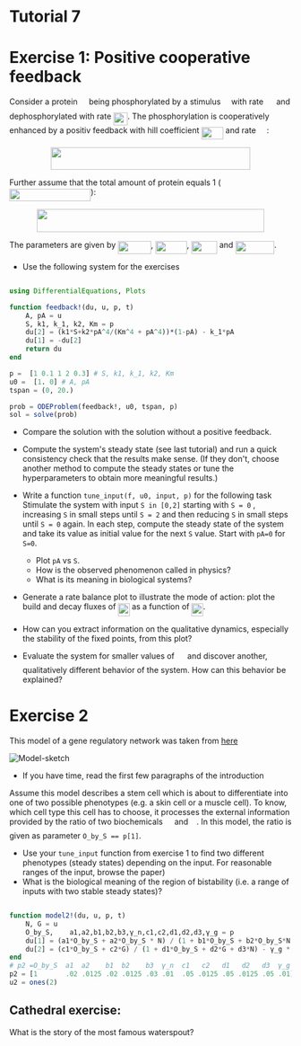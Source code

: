 # Tutorial 7

# Exercise 1: Positive cooperative feedback

Consider a protein <img src="/Exercises/tex/53d147e7f3fe6e47ee05b88b166bd3f6.svg?invert_in_darkmode&sanitize=true" align=middle width=12.32879834999999pt height=22.465723500000017pt/> being phosphorylated by a stimulus <img src="/Exercises/tex/e257acd1ccbe7fcb654708f1a866bfe9.svg?invert_in_darkmode&sanitize=true" align=middle width=11.027402099999989pt height=22.465723500000017pt/> with rate <img src="/Exercises/tex/aa90653a26bc63b138fb304972d81589.svg?invert_in_darkmode&sanitize=true" align=middle width=15.11042279999999pt height=22.831056599999986pt/> and dephosphorylated with rate <img src="/Exercises/tex/125a6d66340868dbdadbf666c1cc8013.svg?invert_in_darkmode&sanitize=true" align=middle width=25.38444479999999pt height=22.831056599999986pt/>. The phosphorylation is cooperatively enhanced by a positiv feedback with hill coefficient <img src="/Exercises/tex/af2ce08c06aa1b32f10b0a102be4b8da.svg?invert_in_darkmode&sanitize=true" align=middle width=39.21220214999999pt height=22.831056599999986pt/> and rate <img src="/Exercises/tex/a8ebf8c468236800b8ed78d42ddbfa57.svg?invert_in_darkmode&sanitize=true" align=middle width=15.11042279999999pt height=22.831056599999986pt/>:

<p align="center"><img src="/Exercises/tex/82be3b6a2dd5b71eac8e863a8a076959.svg?invert_in_darkmode&sanitize=true" align=middle width=356.4801207pt height=39.84127125pt/></p>

Further assume that the total amount of protein equals 1 (<img src="/Exercises/tex/60efd072d491e63468e8b81b77b4dee2.svg?invert_in_darkmode&sanitize=true" align=middle width=145.32512939999998pt height=22.465723500000017pt/>):

<p align="center"><img src="/Exercises/tex/b9279fdb593a4dbda68bfe04081e34c7.svg?invert_in_darkmode&sanitize=true" align=middle width=405.84673469999996pt height=40.11819404999999pt/></p>

The parameters are given by <img src="/Exercises/tex/5d5b9849409c22af26f4bab8ce168583.svg?invert_in_darkmode&sanitize=true" align=middle width=58.85460899999999pt height=22.831056599999986pt/>, <img src="/Exercises/tex/e0eb906145588b0dd579a262f2b49230.svg?invert_in_darkmode&sanitize=true" align=middle width=56.343173699999994pt height=22.831056599999986pt/>, <img src="/Exercises/tex/477fd4768db8e43e8dee94ab06184b3c.svg?invert_in_darkmode&sanitize=true" align=middle width=46.069176449999986pt height=22.831056599999986pt/> and <img src="/Exercises/tex/cc83bf1ee2834721cc2a8f2992f0aa9c.svg?invert_in_darkmode&sanitize=true" align=middle width=69.37025039999999pt height=22.465723500000017pt/>.


* Use the following system for the exercises
````julia

using DifferentialEquations, Plots

function feedback!(du, u, p, t) 
    A, pA = u
    S, k1, k_1, k2, Km = p
    du[2] = (k1*S+k2*pA^4/(Km^4 + pA^4))*(1-pA) - k_1*pA
    du[1] = -du[2]
    return du
end

p =  [1 0.1 1 2 0.3] # S, k1, k_1, k2, Km
u0 =  [1. 0] # A, pA 
tspan = (0, 20.)

prob = ODEProblem(feedback!, u0, tspan, p)
sol = solve(prob)
````




* Compare the solution with the solution without a positive feedback.



* Compute the system's steady state (see last tutorial) and run a quick consistency check that the results make sense. 
    (If they don't, choose another method to compute the steady states or tune the hyperparameters to obtain more meaningful results.)


* Write a function `tune_input(f, u0, input, p)` for the following task
    Stimulate the system with input `S in [0,2]` starting with `S = 0` , increasing `S` in small steps until `S = 2` and then reducing `S` in small steps until `S = 0` again. 
    In each step, compute the steady state of the system and take its value as initial value for the next `S` value. Start with `pA=0` for `S=0`.
    * Plot `pA` vs `S`.
    * How is the observed phenomenon called in physics?
    * What is its meaning in biological systems? 




* Generate a rate balance plot to illustrate the mode of action: plot the build and decay fluxes of <img src="/Exercises/tex/e540f3477f65c70ea7981b19ff465047.svg?invert_in_darkmode&sanitize=true" align=middle width=20.59936559999999pt height=22.465723500000017pt/> as a function of <img src="/Exercises/tex/e540f3477f65c70ea7981b19ff465047.svg?invert_in_darkmode&sanitize=true" align=middle width=20.59936559999999pt height=22.465723500000017pt/>.


*   How can you extract information on the qualitative dynamics, especially the stability of the fixed points, from this plot?

* Evaluate the system for smaller values of <img src="/Exercises/tex/a8ebf8c468236800b8ed78d42ddbfa57.svg?invert_in_darkmode&sanitize=true" align=middle width=15.11042279999999pt height=22.831056599999986pt/> and discover another, qualitatively different behavior of the system. How can this behavior be explained?



# Exercise 2

This model of a gene regulatory network was taken from [here](https://journals.plos.org/plosone/article?id=10.1371/journal.pone.0003478#pone-0003478-g002)

![Model-sketch](https://journals.plos.org/plosone/article/figure/image?size=inline&id=info:doi/10.1371/journal.pone.0003478.g002)

* If you have time, read the first few paragraphs of the introduction

Assume this model describes a stem cell which is about to differentiate into one of two possible phenotypes (e.g. a skin cell or a muscle cell).
To know, which cell type this cell has to choose, it processes the external information provided by the ratio of two biochemicals <img src="/Exercises/tex/9afe6a256a9817c76b579e6f5db9a578.svg?invert_in_darkmode&sanitize=true" align=middle width=12.99542474999999pt height=22.465723500000017pt/> and <img src="/Exercises/tex/e257acd1ccbe7fcb654708f1a866bfe9.svg?invert_in_darkmode&sanitize=true" align=middle width=11.027402099999989pt height=22.465723500000017pt/>. 
In this model, the ratio is given as parameter `O_by_S == p[1]`.

* Use your `tune_input` function from exercise 1 to find two different phenotypes (steady states) depending on the input. For reasonable ranges of the input, browse the paper)
* What is the biological meaning of the region of bistability (i.e. a range of inputs with two stable steady states)? 

````julia

function model2!(du, u, p, t)
    N, G = u
    O_by_S,    a1,a2,b1,b2,b3,γ_n,c1,c2,d1,d2,d3,γ_g = p
    du[1] = (a1*O_by_S + a2*O_by_S * N) / (1 + b1*O_by_S + b2*O_by_S*N + b3*O_by_S*G) - γ_n * N
    du[2] = (c1*O_by_S + c2*G) / (1 + d1*O_by_S + d2*G + d3*N) - γ_g * G
end
# p2 =O_by_S  a1  a2    b1  b2    b3  γ_n  c1   c2   d1   d2   d3  γ_g
p2 = [1       .02 .0125 .02 .0125 .03 .01  .05 .0125 .05 .0125 .05 .01]
u2 = ones(2)
````







Cathedral exercise:
-------------------
What is the story of the most famous waterspout?